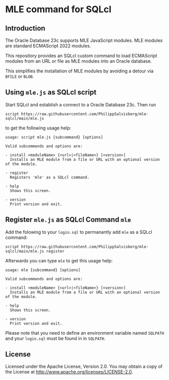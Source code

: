# MLE command for SQLcl

## Introduction

The Oracle Database 23c supports MLE JavaScript modules. MLE modules are standard ECMAScript 2022 modules.

This repository provides an SQLcl custom command to load ECMAScript modules from an URL or file as MLE modules into an Oracle database.

This simplifies the installation of MLE modules by avoiding a detour via `BFILE` or `BLOB`.

## Using `mle.js` as SQLcl script

Start SQLcl and establish a connect to a Oracle Database 23c. Then run 

```
script https://raw.githubusercontent.com/PhilippSalvisberg/mle-sqlcl/main/mle.js
```

to get the following usage help:

```
usage: script mle.js {subcommand} [options]

Valid subcommands and options are:

- install <moduleName> {<url>|<fileName>} [<version>]
  Installs an MLE module from a file or URL with an optional version of the module.

- register
  Registers 'mle' as a SQLcl command.

- help
  Shows this screen.

- version
  Print version and exit.
```

## Register `mle.js` as SQLcl Command `mle`

Add the folowing to your `login.sql` to permanantly add `mle` as a SQLcl command:

```
script https://raw.githubusercontent.com/PhilippSalvisberg/mle-sqlcl/main/mle.js register
```

Afterwards you can type `mle` to get this usage help:

```
usage: mle {subcommand} [options]

Valid subcommands and options are:

- install <moduleName> {<url>|<fileName>} [<version>]
  Installs an MLE module from a file or URL with an optional version of the module.

- help
  Shows this screen.

- version
  Print version and exit.
```

Please note that you need to define an environment variable named `SQLPATH` and your `login.sql` must be found in in `SQLPATH`.

## License

Licensed under the Apache License, Version 2.0. You may obtain a copy of the License at <http://www.apache.org/licenses/LICENSE-2.0>.

